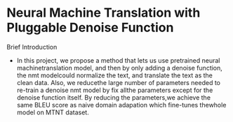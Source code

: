 # Neural Machine Translation with Pluggable Denoise Function

Brief Introduction

- In this project, we propose a method that lets us use pretrained neural machinetranslation model, and then by only adding a denoise function, the nmt modelcould normalize the text, and translate the text as the clean data. Also, we reducethe large number of parameters needed to re-train a denoise nmt model by fix allthe parameters except for the denoise function itself. By reducing the parameters,we achieve the same BLEU score as naive domain adapation which fine-tunes thewhole model on MTNT dataset.
